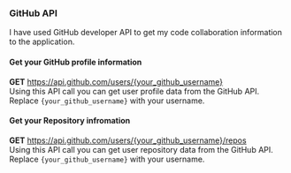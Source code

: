 ### GitHub API 
I have used GitHub developer API to get my code collaboration information to the application.

#### Get your GitHub profile information
**GET** <https://api.github.com/users/{your_github_username}> \
Using this API call you can get user profile data from the GitHub API. Replace `{your_github_username}` with your username.

#### Get your Repository infromation
**GET** <https://api.github.com/users/{your_github_username}/repos> \
Using this API call you can get user repository data from the GitHub API. Replace `{your_github_username}` with your username.